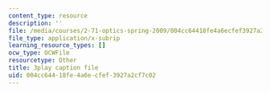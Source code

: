 ```yaml
---
content_type: resource
description: ''
file: /media/courses/2-71-optics-spring-2009/004cc64418fe4a6ecfef3927a2cf7c02_8u0Mfs1m_r8.srt
file_type: application/x-subrip
learning_resource_types: []
ocw_type: OCWFile
resourcetype: Other
title: 3play caption file
uid: 004cc644-18fe-4a6e-cfef-3927a2cf7c02
---
```


